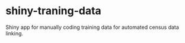 # shiny-traning-data
Shiny app for manually coding training data for automated census data linking.
